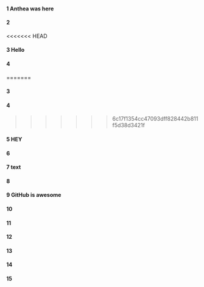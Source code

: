 #### 1 Anthea was here
#### 2
<<<<<<< HEAD
#### 3 Hello
#### 4 
=======
#### 3 
#### 4
>>>>>>> 6c17f1354cc47093dff828442b811f5d38d3421f
#### 5 HEY
#### 6
#### 7 text
#### 8
#### 9 GitHub is awesome
#### 10
#### 11
#### 12
#### 13
#### 14
#### 15